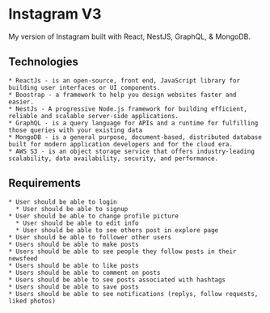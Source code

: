 # Instagram V3

My version of Instagram built with React, NestJS, GraphQL, & MongoDB.


## Technologies
    * ReactJs - is an open-source, front end, JavaScript library for building user interfaces or UI components.
    * Boostrap - a framework to help you design websites faster and easier.
    * NestJs - A progressive Node.js framework for building efficient, reliable and scalable server-side applications.
    * GraphQL - is a query language for APIs and a runtime for fulfilling those queries with your existing data
    * MongoDB - is a general purpose, document-based, distributed database built for modern application developers and for the cloud era.
    * AWS S3 - is an object storage service that offers industry-leading scalability, data availability, security, and performance.
 


## Requirements
    * User should be able to login 
	  * User should be able to signup
    * User should be able to change profile picture
	  * User should be able to edit info
	  * User should be able to see others post in explore page
    * User should be able to follower other users
    * Users should be able to make posts
    * Users should be able to see people they follow posts in their newsfeed
    * Users should be able to like posts
    * Users should be able to comment on posts
    * Users should be able to see posts associated with hashtags
    * Users should be able to save posts
    * Users should be able to see notifications (replys, follow requests, liked photos)


